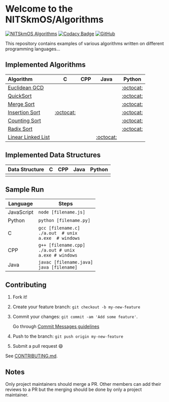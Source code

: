 # Welcome to the NITSkmOS/Algorithms

[![NITSkmOS Algorithms](https://img.shields.io/badge/NITSkmOS-Algorithms-blue.svg)](https://github.com/NITSkmOS/Algorithms)
[![Codacy Badge](https://api.codacy.com/project/badge/Grade/29024673e94b48459809432cdd280e39)](https://app.codacy.com/app/NITSkmOS/Algorithms?utm_source=github.com&utm_medium=referral&utm_content=NITSkmOS/Algorithms&utm_campaign=Badge_Grade_Settings)
[![GitHub](https://img.shields.io/github/license/mashape/apistatus.svg)](https://github.com/NITSkmOS/Algorithms/blob/master/LICENSE)


This repository contains examples of various algorithms written on different programming languages...

## Implemented Algorithms

| Algorithm                                                                                       | C                                     | CPP                                   | Java                                  | Python                                |
|:----------------------------------------------------------------------------------------------- |:-------------------------------------:|:-------------------------------------:|:-------------------------------------:|:-------------------------------------:|
| [Euclidean GCD](https://en.wikipedia.org/wiki/Euclidean_algorithm)                              |                                       |                                       |                                       | [:octocat:](euclidean_gcd/Python)     |
| [QuickSort](https://en.wikipedia.org/wiki/Quicksort)                                            |                                       |                                       |                                       | [:octocat:](quicksort/Python)         |
| [Merge Sort](https://en.wikipedia.org/wiki/Merge_sort)                                          |                                       |                                       |                                       | [:octocat:](merge_sort/Python)        |
| [Insertion Sort](https://en.wikipedia.org/wiki/Insertion_sort)                                  | [:octocat:](insertion_sort/C)         |                                       |                                       | [:octocat:](insertion_sort/Python)    |
| [Counting Sort](https://en.wikipedia.org/wiki/Counting_sort)                                    |                                       |                                       |                                       | [:octocat:](counting_sort/Python)     |
| [Radix Sort](https://en.wikipedia.org/wiki/Radix_sort)                                          |                                       |                                       |                                       | [:octocat:](radix_sort/Python)        |
| [Linear Linked List](https://en.wikipedia.org/wiki/Linked_list)   |                             |                                       |   [:octocat:](radix_sort/C++)                                    |         |


## Implemented Data Structures

| Data Structure                                                                                  | C                           | CPP                         | Java                        | Python                      |
|:----------------------------------------------------------------------------------------------- |:---------------------------:|:---------------------------:|:---------------------------:|:---------------------------:|
|                                                                                                 |                                       |                                       |                                       |                                       |


## Sample Run

| Language        | Steps                                                          |
| --------------- | -------------------------------------------------------------- |
| JavaScript      | `node [filename.js]`                                           |
| Python          | `python [filename.py]`                                         |
| C               | `gcc [filename.c]`<br>`./a.out  # unix`<br>`a.exe  # windows`  |
| CPP             | `g++ [filename.cpp]`<br>`./a.out # unix`<br>`a.exe # windows`  |
| Java            | `javac [filename.java]`<br>`java [filename]`                   |


## Contributing

1. Fork it!
2. Create your feature branch: `git checkout -b my-new-feature`
3. Commit your changes: `git commit -am 'Add some feature'`.
   
   Go through [Commit Messages guidelines](CONTRIBUTING.md#write-good-commit-messages)
4. Push to the branch: `git push origin my-new-feature`
5. Submit a pull request :smile:

See [CONTRIBUTING.md](CONTRIBUTING.md).

## Notes

Only project maintainers should merge a PR.
Other members can add their reviews to a PR but the merging should be done by only a project maintainer.
